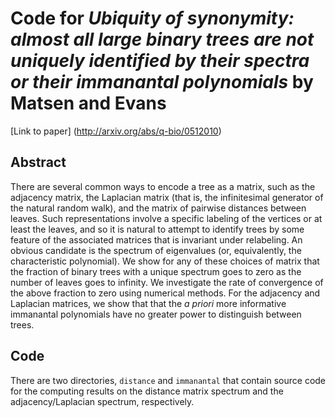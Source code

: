 # Code for *Ubiquity of synonymity: almost all large binary trees are not uniquely identified by their spectra or their immanantal polynomials* by Matsen and Evans

[Link to paper] (http://arxiv.org/abs/q-bio/0512010)

## Abstract

There are several common ways to encode a tree as a matrix, such as the adjacency matrix, the Laplacian matrix (that is, the infinitesimal generator of the natural random walk), and the matrix of pairwise distances between leaves. Such representations involve a specific labeling of the vertices or at least the leaves, and so it is natural to attempt to identify trees by some feature of the associated matrices that is invariant under relabeling. An obvious candidate is the spectrum of eigenvalues (or, equivalently, the characteristic polynomial). We show for any of these choices of matrix that the fraction of binary trees with a unique spectrum goes to zero as the number of leaves goes to infinity. We investigate the rate of convergence of the above fraction to zero using numerical methods. For the adjacency and Laplacian matrices, we show that that the *a priori* more informative immanantal polynomials have no greater power to distinguish between trees.

## Code

There are two directories, `distance` and `immanantal` that contain source code for the computing results on the distance matrix spectrum and the adjacency/Laplacian spectrum, respectively.
